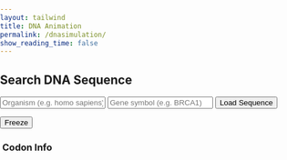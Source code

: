 ```yaml
---
layout: tailwind
title: DNA Animation
permalink: /dnasimulation/
show_reading_time: false
---
```


<head>
  <meta charset="UTF-8">
  <title>DNA Simulation</title>
  <meta name="viewport" content="width=device-width, initial-scale=1.0">
  <script src="https://cdn.tailwindcss.com"></script>
  <style>
    body, html {
      margin: 0;
      padding: 0;
      overflow: hidden;
    }

    .tooltip-box {
      position: absolute;
      color: white;
      padding: 6px 12px;
      border-radius: 6px;
      font-size: 0.8rem;
      pointer-events: none;
      z-index: 50;
      white-space: nowrap;
      transform: translate(-50%, -120%);
      box-shadow: 0 0 10px rgba(255,255,255,0.5);
      background-color: rgba(0, 0, 0, 0.85);
      transition: all 0.2s ease;
    }

    .codon-info {
      max-width: 320px;
      border-left: 4px solid white;
      transition: border-color 0.3s ease, box-shadow 0.3s ease;
    }
  </style>
</head>

<body class="bg-black text-white">

<!-- Form -->
<div class="absolute top-5 left-5 z-10 bg-gray-900 bg-opacity-80 p-4 rounded-xl shadow-lg">
  <h2 class="text-lg font-bold mb-2">Search DNA Sequence</h2>
  <input id="organismInput" type="text" placeholder="Organism (e.g. homo sapiens)"
         class="mb-2 p-2 rounded w-full text-black" />
  <input id="geneInput" type="text" placeholder="Gene symbol (e.g. BRCA1)"
         class="mb-2 p-2 rounded w-full text-black" />
  <button onclick="fetchSequence()"
          class="w-full bg-indigo-600 hover:bg-indigo-700 text-white p-2 rounded">Load Sequence</button>
  <p id="errorMessage" class="text-red-400 mt-2"></p>
</div>

<!-- Freeze Button -->
<div class="absolute bottom-10 left-10 z-10">
  <button id="freezeButton" onclick="toggleFreeze()"
          class="p-3 bg-gray-700 hover:bg-gray-800 text-white rounded-lg shadow-md transition duration-300">Freeze</button>
</div>

<!-- Canvas -->
<canvas id="dnaCanvas" class="absolute top-0 left-0 w-full h-full"></canvas>

<!-- Tooltip Overlay -->
<div id="tooltipContainer" class="absolute top-0 left-0 w-full h-full pointer-events-none z-20"></div>
<div id="customTooltip" class="tooltip-box hidden"></div>

<!-- Side Info Box -->
<div id="codonInfoBox" class="absolute top-[150px] right-5 bg-gray-900 bg-opacity-90 text-white p-5 rounded-xl shadow-xl z-30 codon-info hidden">
  <h3 class="text-lg font-bold mb-2" id="codonTitle">Codon Info</h3>
  <p id="codonDescription" class="text-sm leading-relaxed"></p>
</div>

<script>
  const canvas = document.getElementById('dnaCanvas');
  const ctx = canvas.getContext('2d');
  const WIDTH = window.innerWidth;
  const HEIGHT = window.innerHeight;
  canvas.width = WIDTH;
  canvas.height = HEIGHT;

  let isFrozen = false;
  let angleOffset = 0;
  const baseSpacing = 40;
  const amplitude = 100;
  const speed = 0.02;
  const complements = { 'A': 'T', 'T': 'A', 'C': 'G', 'G': 'C' };
  const baseColors = {
    'A': '#99ff99',
    'T': '#66b2ff',
    'C': '#ffff99',
    'G': '#ff6666'
  };

  const baseDescriptions = {
    'A': 'Adenine (Green)',
    'T': 'Thymine (Blue)',
    'C': 'Cytosine (Yellow)',
    'G': 'Guanine (Red)'
  };

  const fullDescriptions = {
    'A': 'Adenine is a purine, meaning it has a double-ring structure made of a six-membered and a five-membered ring fused together. It pairs specifically with thymine in DNA through two hydrogen bonds, a pairing that helps stabilize the double helix structure. In addition to its role in DNA, adenine is a key component of important biomolecules like ATP (adenosine triphosphate), NAD, and FAD, all of which are involved in energy transfer and enzymatic processes.',
    'T': 'Thymine, a pyrimidine base with a single six-membered ring, pairs with adenine via two hydrogen bonds. Unique to DNA, thymine contains a methyl group that contributes to the chemical stability of DNA compared to RNA. In RNA, thymine is replaced by uracil, which lacks this methyl group.',
    'C': 'Cytosine is another pyrimidine, with an amino group at carbon 4 and a carbonyl group at carbon 2. It pairs with guanine through three hydrogen bonds, contributing to DNA’s structural strength. Cytosine is also notable for its role in epigenetic regulation, as it can be chemically modified through methylation to form 5-methylcytosine, which affects gene expression without altering the DNA sequence.',
    'G': 'Guanine is the second purine base, structurally similar to adenine but with a carbonyl group at position 6 and an amino group at position 2. It pairs with cytosine using three hydrogen bonds, forming a more thermally stable bond than adenine-thymine pairs. Guanine is also found in molecules like GTP (guanosine triphosphate), which play essential roles in signal transduction and protein synthesis.'
  };

  let currentSequence = 'ATCG'.repeat(50); // Default 200 bases

  const tooltipContainer = document.getElementById('tooltipContainer');
  const customTooltip = document.getElementById('customTooltip');
  const codonBox = document.getElementById('codonInfoBox');
  const codonTitle = document.getElementById('codonTitle');
  const codonDescription = document.getElementById('codonDescription');

  function toggleFreeze() {
    isFrozen = !isFrozen;
    document.getElementById('freezeButton').textContent = isFrozen ? 'Unfreeze' : 'Freeze';
  }

  function drawBasePairLine(x1, y, x2, y2) {
    ctx.strokeStyle = 'white';
    ctx.lineWidth = 4;
    ctx.beginPath();
    ctx.moveTo(x1, y);
    ctx.lineTo(x2, y2);
    ctx.stroke();
  }

  function updateTooltips() {
    tooltipContainer.innerHTML = '';
    const centerX = WIDTH / 2;

    for (let i = 0; i < currentSequence.length; i++) {
      const angle = i * 0.4 + angleOffset;
      const y = 100 + i * baseSpacing;
      const x1 = centerX + amplitude * Math.sin(angle);
      const x2 = centerX - amplitude * Math.sin(angle);

      const base1 = currentSequence[i];
      const base2 = complements[base1] || 'A';

      [[x1, base1], [x2, base2]].forEach(([x, base]) => {
        const dot = document.createElement('div');
        dot.style.position = 'absolute';
        dot.style.left = `${x - 10}px`;
        dot.style.top = `${y - 10}px`;
        dot.style.width = '20px';
        dot.style.height = '20px';
        dot.style.borderRadius = '50%';
        dot.style.pointerEvents = 'auto';
        dot.style.backgroundColor = 'rgba(255, 255, 255, 0.01)';
        dot.addEventListener('mouseenter', () => {
          const color = baseColors[base] || 'white';

          customTooltip.textContent = baseDescriptions[base] || base;
          customTooltip.style.left = `${x}px`;
          customTooltip.style.top = `${y}px`;
          customTooltip.style.boxShadow = `0 0 12px ${color}`;
          customTooltip.classList.remove('hidden');

          codonTitle.textContent = baseDescriptions[base];
          codonDescription.textContent = fullDescriptions[base];
          codonBox.style.borderColor = color;
          codonBox.style.boxShadow = `0 0 20px ${color}`;
          codonBox.classList.remove('hidden');
        });

        dot.addEventListener('mouseleave', () => {
          customTooltip.classList.add('hidden');
        });

        tooltipContainer.appendChild(dot);
      });
    }
  }

  function animateDNA() {
    ctx.clearRect(0, 0, WIDTH, HEIGHT);
    const centerX = WIDTH / 2;

    if (!isFrozen) {
      for (let i = 0; i < currentSequence.length; i++) {
        const angle = i * 0.4 + angleOffset;
        const y = 100 + i * baseSpacing;
        const x1 = centerX + amplitude * Math.sin(angle);
        const x2 = centerX - amplitude * Math.sin(angle);

        const base1 = currentSequence[i];
        const base2 = complements[base1] || 'A';

        drawBasePairLine(x1, y, x2, y);

        ctx.beginPath();
        ctx.arc(x1, y, 8, 0, Math.PI * 2);
        ctx.fillStyle = baseColors[base1] || 'gray';
        ctx.fill();

        ctx.beginPath();
        ctx.arc(x2, y, 8, 0, Math.PI * 2);
        ctx.fillStyle = baseColors[base2] || 'gray';
        ctx.fill();
      }

      updateTooltips();
      angleOffset += speed;
    }

    requestAnimationFrame(animateDNA);
  }

  async function fetchSequence() {
    const organism = document.getElementById('organismInput').value.trim();
    const gene = document.getElementById('geneInput').value.trim();
    const errorEl = document.getElementById('errorMessage');
    errorEl.textContent = "";

    if (!organism || !gene) {
      errorEl.textContent = "Please enter both organism and gene symbol.";
      return;
    }

    try {
      const response = await fetch('http://127.0.0.1:8504/sequence', {
        method: 'POST',
        headers: { 'Content-Type': 'application/json' },
        credentials: 'include',
        body: JSON.stringify({ organism, gene })
      });

      const result = await response.json();

      if (!response.ok) {
        throw new Error(result.error || "Unknown error");
      }

      currentSequence = result.sequence.slice(0, 200);
      angleOffset = 0;
    } catch (err) {
      errorEl.textContent = `Error: ${err.message}`;
    }
  }

  animateDNA();
</script>
</body>
